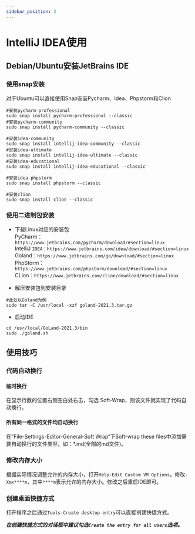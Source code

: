```yaml
---
sidebar_position: 2
---
```


# IntelliJ IDEA使用

## Debian/Ubuntu安装JetBrains IDE

### 使用snap安装

对于Ubuntu可以直接使用Snap安装Pycharm、Idea、Phpstorm和Clion

```shell
#安装pycharm-professional
sudo snap install pycharm-professional --classic
#安装pycharm-community
sudo snap install pycharm-community --classic

#安装idea-community
sudo snap install intellij-idea-community --classic
#安装idea-ultimate
sudo snap install intellij-idea-ultimate --classic
#安装idea-educational
sudo snap install intellij-idea-educational --classic

#安装idea-phpstorm
sudo snap install phpstorm --classic

#安装clion
sudo snap install clion --classic
```

### 使用二进制包安装

- 下载Linux对应的安装包  
PyCharm：`https://www.jetbrains.com/pycharm/download/#section=linux`  
IntelliJ `IDEA：https://www.jetbrains.com/idea/download/#section=linux`  
Goland：`https://www.jetbrains.com/go/download/#section=linux`  
PhpStorm：`https://www.jetbrains.com/phpstorm/download/#section=linux`  
CLion：`https://www.jetbrains.com/clion/download/#section=linux`  

- 解压安装包到安装目录

```shell
#此处以Goland为例
sudo tar -C /usr/local -xzf goland-2021.3.tar.gz
```

- 启动IDE

```shell
cd /usr/local/GoLand-2021.3/bin
sudo ./goland.sh
```

## 使用技巧

### 代码自动换行

#### 临时换行

在显示行数的位置右侧空白处右击，勾选 Soft-Wrap，则该文件就实现了代码自动换行。

#### 所有同一格式的文件均自动换行

在”File-Settings-Editor-General-Soft Wrap“下Soft-wrap these files中添加需要自动换行的文件类型，如：*.md(全部的md文件)。

### 修改内存大小

根据实际情况调整允许的内存大小，打开`Help-Edit Custom VM Options`，修改`-Xmx****m`，其中`****m`表示允许的内存大小。修改之后重启IDE即可。

### 创建桌面快捷方式

打开程序之后通过`Tools-Create desktop entry`可以直接创建快捷方式。

***在创建快捷方式的对话框中建议勾选`Create the entry for all users`选项。***
